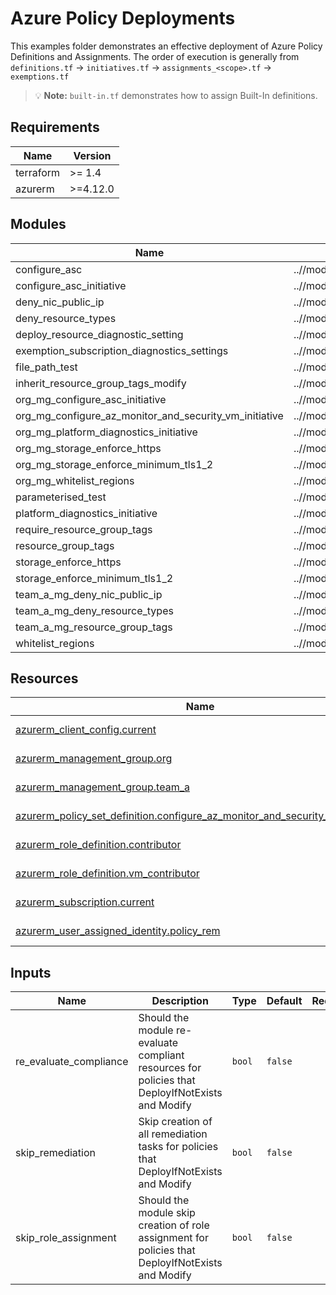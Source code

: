 <!-- BEGIN_TF_DOCS -->
# Azure Policy Deployments

This examples folder demonstrates an effective deployment of Azure Policy Definitions and Assignments. The order of execution is generally from `definitions.tf` -> `initiatives.tf` -> `assignments_<scope>.tf` -> `exemptions.tf`

> 💡 **Note:** `built-in.tf` demonstrates how to assign Built-In definitions.

## Requirements

| Name | Version |
|------|---------|
| terraform | >= 1.4 |
| azurerm | >=4.12.0 |

## Modules

| Name | Source | Version |
|------|--------|---------|
| configure_asc | ..//modules/definition | n/a |
| configure_asc_initiative | ..//modules/initiative | n/a |
| deny_nic_public_ip | ..//modules/definition | n/a |
| deny_resource_types | ..//modules/definition | n/a |
| deploy_resource_diagnostic_setting | ..//modules/definition | n/a |
| exemption_subscription_diagnostics_settings | ..//modules/exemption | n/a |
| file_path_test | ..//modules/definition | n/a |
| inherit_resource_group_tags_modify | ..//modules/definition | n/a |
| org_mg_configure_asc_initiative | ..//modules/set_assignment | n/a |
| org_mg_configure_az_monitor_and_security_vm_initiative | ..//modules/set_assignment | n/a |
| org_mg_platform_diagnostics_initiative | ..//modules/set_assignment | n/a |
| org_mg_storage_enforce_https | ..//modules/def_assignment | n/a |
| org_mg_storage_enforce_minimum_tls1_2 | ..//modules/def_assignment | n/a |
| org_mg_whitelist_regions | ..//modules/def_assignment | n/a |
| parameterised_test | ..//modules/definition | n/a |
| platform_diagnostics_initiative | ..//modules/initiative | n/a |
| require_resource_group_tags | ..//modules/definition | n/a |
| resource_group_tags | ..//modules/initiative | n/a |
| storage_enforce_https | ..//modules/definition | n/a |
| storage_enforce_minimum_tls1_2 | ..//modules/definition | n/a |
| team_a_mg_deny_nic_public_ip | ..//modules/def_assignment | n/a |
| team_a_mg_deny_resource_types | ..//modules/def_assignment | n/a |
| team_a_mg_resource_group_tags | ..//modules/set_assignment | n/a |
| whitelist_regions | ..//modules/definition | n/a |

## Resources

| Name | Type |
|------|------|
| [azurerm_client_config.current](https://registry.terraform.io/providers/hashicorp/azurerm/latest/docs/data-sources/client_config) | data source |
| [azurerm_management_group.org](https://registry.terraform.io/providers/hashicorp/azurerm/latest/docs/data-sources/management_group) | data source |
| [azurerm_management_group.team_a](https://registry.terraform.io/providers/hashicorp/azurerm/latest/docs/data-sources/management_group) | data source |
| [azurerm_policy_set_definition.configure_az_monitor_and_security_vm_initiative](https://registry.terraform.io/providers/hashicorp/azurerm/latest/docs/data-sources/policy_set_definition) | data source |
| [azurerm_role_definition.contributor](https://registry.terraform.io/providers/hashicorp/azurerm/latest/docs/data-sources/role_definition) | data source |
| [azurerm_role_definition.vm_contributor](https://registry.terraform.io/providers/hashicorp/azurerm/latest/docs/data-sources/role_definition) | data source |
| [azurerm_subscription.current](https://registry.terraform.io/providers/hashicorp/azurerm/latest/docs/data-sources/subscription) | data source |
| [azurerm_user_assigned_identity.policy_rem](https://registry.terraform.io/providers/hashicorp/azurerm/latest/docs/data-sources/user_assigned_identity) | data source |

## Inputs

| Name | Description | Type | Default | Required |
|------|-------------|------|---------|:--------:|
| re_evaluate_compliance | Should the module re-evaluate compliant resources for policies that DeployIfNotExists and Modify | `bool` | `false` | no |
| skip_remediation | Skip creation of all remediation tasks for policies that DeployIfNotExists and Modify | `bool` | `false` | no |
| skip_role_assignment | Should the module skip creation of role assignment for policies that DeployIfNotExists and Modify | `bool` | `false` | no |


<!-- END_TF_DOCS -->
